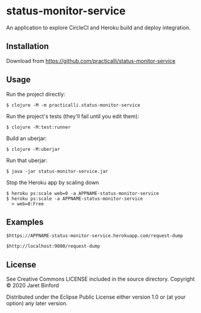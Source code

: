 # status-monitor-service

An application to explore CircleCI and Heroku build and deploy integration.

## Installation

Download from https://github.com/practicalli/status-monitor-service

## Usage

Run the project directly:

    $ clojure -M -m practicalli.status-monitor-service

Run the project's tests (they'll fail until you edit them):

    $ clojure -M:test:runner

Build an uberjar:

    $ clojure -M:uberjar

Run that uberjar:

    $ java -jar status-monitor-service.jar
    
Stop the Heroku app by scaling down

    $ heroku ps:scale web=0 -a APPNAME-status-monitor-service
    $ heroku ps:scale -a APPNAME-status-monitor-service
      > web=0:Free



## Examples

    $https://APPNAME-status-monitor-service.herokuapp.com/request-dump

    $http://localhost:9000/request-dump


## License
See Creative Commons LICENSE included in the source directory.
Copyright © 2020 Jaret Binford

Distributed under the Eclipse Public License either version 1.0 or (at
your option) any later version.
